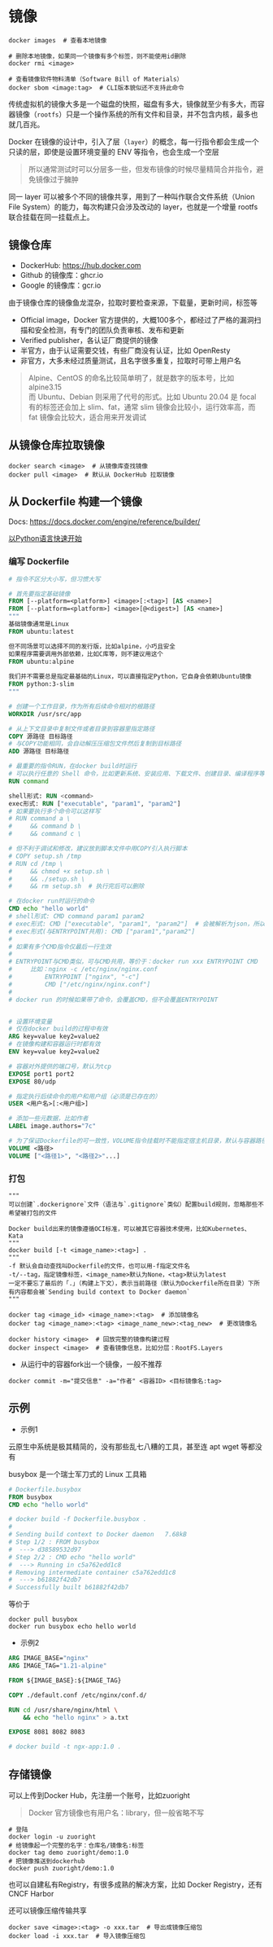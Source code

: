 # 镜像

```shell
docker images  # 查看本地镜像

# 删除本地镜像，如果同一个镜像有多个标签，则不能使用id删除
docker rmi <image>

# 查看镜像软件物料清单（Software Bill of Materials）
docker sbom <image:tag>  # CLI版本貌似还不支持此命令
```

传统虚拟机的镜像大多是一个磁盘的快照，磁盘有多大，镜像就至少有多大，而容器镜像（`rootfs`）只是一个操作系统的所有文件和目录，并不包含内核，最多也就几百兆。

Docker 在镜像的设计中，引入了层（`layer`）的概念，每一行指令都会生成一个只读的层，即使是设置环境变量的 ENV 等指令，也会生成一个空层

> 所以通常测试时可以分层多一些，但发布镜像的时候尽量精简合并指令，避免镜像过于臃肿

同一 layer 可以被多个不同的镜像共享，用到了一种叫作联合文件系统（Union File System）的能力，每次构建只会涉及改动的 layer，也就是一个增量 rootfs 联合挂载在同一挂载点上。

## 镜像仓库

- DockerHub: <https://hub.docker.com>
- Github 的镜像库：ghcr.io
- Google 的镜像库：gcr.io

由于镜像仓库的镜像鱼龙混杂，拉取时要检查来源，下载量，更新时间，标签等

- Official image，Docker 官方提供的，大概100多个，都经过了严格的漏洞扫描和安全检测，有专门的团队负责审核、发布和更新
- Verified publisher，各认证厂商提供的镜像
- 半官方，由于认证需要交钱，有些厂商没有认证，比如 OpenResty
- 非官方，大多未经过质量测试，且名字很多重复，拉取时可带上用户名

> Alpine、CentOS 的命名比较简单明了，就是数字的版本号，比如 alpine3.15  
> 而 Ubuntu、Debian 则采用了代号的形式。比如 Ubuntu 20.04 是 focal  
> 有的标签还会加上 slim、fat，通常 slim 镜像会比较小，运行效率高，而 fat 镜像会比较大，适合用来开发调试

## 从镜像仓库拉取镜像

```shell
docker search <image>  # 从镜像库查找镜像
docker pull <image>  # 默认从 DockerHub 拉取镜像
```

## 从 Dockerfile 构建一个镜像

Docs: <https://docs.docker.com/engine/reference/builder/>

[以Python语言快速开始](https://docs.docker.com/language/python/)

### 编写 Dockerfile

```dockerfile
# 指令不区分大小写，但习惯大写

# 首先要指定基础镜像
FROM [--platform=<platform>] <image>[:<tag>] [AS <name>]
FROM [--platform=<platform>] <image>[@<digest>] [AS <name>]
"""
基础镜像通常是Linux
FROM ubuntu:latest

但不同场景可以选择不同的发行版，比如alpine，小巧且安全
如果程序需要调用外部依赖，比如C库等，则不建议用这个
FROM ubuntu:alpine
    
我们并不需要总是指定最基础的Linux，可以直接指定Python，它自身会依赖Ubuntu镜像
FROM python:3-slim
"""

# 创建一个工作目录，作为所有后续命令相对的根路径
WORKDIR /usr/src/app

# 从上下文目录中复制文件或者目录到容器里指定路径
COPY 源路径 目标路径
# 与COPY功能相同，会自动解压压缩包文件然后复制到目标路径
ADD 源路径 目标路径

# 最重要的指令RUN，在docker build时运行
# 可以执行任意的 Shell 命令，比如更新系统、安装应用、下载文件、创建目录、编译程序等等
RUN command

shell形式: RUN <command>
exec形式: RUN ["executable", "param1", "param2"]
# 如果要执行多个命令可以这样写
# RUN command a \
#     && command b \
#     && command c \

# 但不利于调试和修改，建议放到脚本文件中用COPY引入执行脚本
# COPY setup.sh /tmp
# RUN cd /tmp \
#     && chmod +x setup.sh \
#     && ./setup.sh \
#     && rm setup.sh  # 执行完后可以删除

# 在docker run时运行的命令
CMD echo "hello world"
# shell形式: CMD command param1 param2
# exec形式: CMD ["executable", "param1", "param2"]  # 会被解析为json，所以必须用双引号
# exec形式(与ENTRYPOINT共用): CMD ["param1","param2"]
# 
# 如果有多个CMD指令仅最后一行生效
#
# ENTRYPOINT与CMD类似，可与CMD共用，等价于：docker run xxx ENTRYPOINT CMD
#     比如：nginx -c /etc/nginx/nginx.conf
#         ENTRYPOINT ["nginx", "-c"]
#         CMD ["/etc/nginx/nginx.conf"]
# 
# docker run 的时候如果带了命令，会覆盖CMD，但不会覆盖ENTRYPOINT


# 设置环境变量
# 仅在docker build的过程中有效
ARG key=value key2=value2
# 在镜像构建和容器运行时都有效
ENV key=value key2=value2

# 容器对外提供的端口号，默认为tcp
EXPOSE port1 port2
EXPOSE 80/udp

# 指定执行后续命令的用户和用户组（必须是已存在的）
USER <用户名>[:<用户组>]

# 添加一些元数据，比如作者
LABEL image.authors="7c"

# 为了保证Dockerfile的可一致性，VOLUME指令挂载时不能指定宿主机目录，默认与容器路径一致
VOLUME <路径>
VOLUME ["<路径1>", "<路径2>"...]
```

### 打包

```shell
"""
可以创建`.dockerignore`文件（语法与`.gitignore`类似）配置build规则，忽略那些不希望被打包的文件

Docker build出来的镜像遵循OCI标准，可以被其它容器技术使用，比如Kubernetes、Kata
"""
docker build [-t <image_name>:<tag>] .
"""
-f 默认会自动查找叫Dockerfile的文件，也可以用-f指定文件名
-t/--tag，指定镜像标签，<image_name>默认为None，<tag>默认为latest
一定不要忘了最后的「.」（构建上下文），表示当前路径（默认为Dockerfile所在目录）下所有内容都会被`Sending build context to Docker daemon`
"""

docker tag <image_id> <image_name>:<tag>  # 添加镜像名
docker tag <image_name>:<tag> <image_name_new>:<tag_new>  # 更改镜像名

docker history <image>  # 回放完整的镜像构建过程
docker inspect <image>  # 查看镜像信息，比如分层：RootFS.Layers
```

- 从运行中的容器fork出一个镜像，一般不推荐

```shell
docker commit -m="提交信息" -a="作者" <容器ID> <目标镜像名:tag>
```

## 示例

- 示例1

云原生中系统是极其精简的，没有那些乱七八糟的工具，甚至连 apt wget 等都没有

busybox 是一个瑞士军刀式的 Linux 工具箱

```dockerfile
# Dockerfile.busybox
FROM busybox
CMD echo "hello world"

# docker build -f Dockerfile.busybox .
# 
# Sending build context to Docker daemon   7.68kB
# Step 1/2 : FROM busybox
#  ---> d38589532d97
# Step 2/2 : CMD echo "hello world"
#  ---> Running in c5a762edd1c8
# Removing intermediate container c5a762edd1c8
#  ---> b61882f42db7
# Successfully built b61882f42db7
```

等价于

```shell
docker pull busybox      
docker run busybox echo hello world
```

- 示例2

```dockerfile
ARG IMAGE_BASE="nginx"
ARG IMAGE_TAG="1.21-alpine"

FROM ${IMAGE_BASE}:${IMAGE_TAG}

COPY ./default.conf /etc/nginx/conf.d/

RUN cd /usr/share/nginx/html \
    && echo "hello nginx" > a.txt

EXPOSE 8081 8082 8083

# docker build -t ngx-app:1.0 .
```

## 存储镜像

可以上传到Docker Hub，先注册一个账号，比如zuoright

> Docker 官方镜像也有用户名：library，但一般省略不写

```shell
# 登陆
docker login -u zuoright
# 给镜像起一个完整的名字：仓库名/镜像名:标签
docker tag demo zuoright/demo:1.0
# 把镜像推送到dockerhub
docker push zuoright/demo:1.0
```

也可以自建私有Registry，有很多成熟的解决方案，比如 Docker Registry，还有 CNCF Harbor

还可以镜像压缩传输共享

```shell
docker save <image>:<tag> -o xxx.tar  # 导出成镜像压缩包
docker load -i xxx.tar  # 导入镜像压缩包
```
